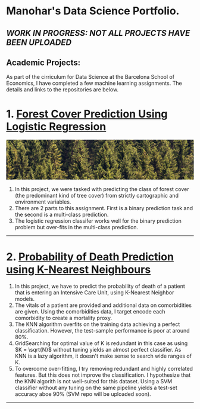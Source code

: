 
# Manohar's Data Science Portfolio.
## *WORK IN PROGRESS: NOT ALL PROJECTS HAVE BEEN UPLOADED*
## Academic Projects:
As part of the cirriculum for Data Science at the Barcelona School of Economics, I have completed a few machine learning assignments. The details and links to the repositories are below.

# 1. [Forest Cover Prediction Using Logistic Regression](https://github.com/gnlmano/Forest-Cover-Prediction-Logistic-Regression) 
![](/images/header.png)
1. In this project, we were tasked with predicting the class of forest cover (the predominant kind of tree cover) from strictly cartographic and environment variables.
2. There are 2 parts to this assignment. First is a binary prediction task and the second is a multi-class prediction.
3. The logistic regression classifer works well for the binary prediction problem but over-fits in the multi-class prediction.

---

# 2. [Probability of Death Prediction using K-Nearest Neighbours](https://github.com/gnlmano/Probability-of-Death-KNN)
1.  In this project, we have to predict the probability of death of a patient that is entering an Intensive Care Unit, using K-Nearest Neighbor models.
2. The vitals of a patient are provided and additional data on comorbidities are given. Using the comorbidities data, I target encode each comorbidity to create a mortality proxy. 
3. The KNN algorithm overfits on the training data achieving a perfect classification. However, the test-sample performance is poor at around 80%. 
4. GridSearching for optimal value of K is redundant in this case as using $K = \sqrt{N}$ without tuning yields an almost perfect classifier. As KNN is a lazy algorithm, it doesn't make sense to search wide ranges of K.
5. To overcome over-fitting, I try removing redundant and highly correlated features. But this does not improve the classification. I hypothesize that the KNN algorith is not well-suited for this dataset. Using a SVM classifier without any tuning on the same pipeline yields a test-set accuracy aboe 90% (SVM repo will be uploaded soon).

---
